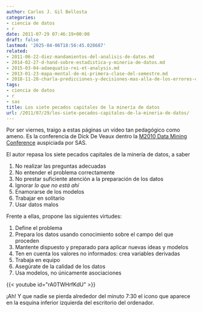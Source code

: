 ```yaml
---
author: Carlos J. Gil Bellosta
categories:
- ciencia de datos
- r
date: 2011-07-29 07:46:19+00:00
draft: false
lastmod: '2025-04-06T18:56:45.028687'
related:
- 2011-06-22-diez-mandamientos-del-analisis-de-datos.md
- 2014-02-27-d-hand-sobre-estadistica-y-mineria-de-datos.md
- 2015-03-04-adaequatio-rei-et-analysis.md
- 2013-01-23-mapa-mental-de-mi-primera-clase-del-semestre.md
- 2018-11-28-charla-predicciones-y-decisiones-mas-alla-de-los-errores-cuadraticos.md
tags:
- ciencia de datos
- r
- sas
title: Los siete pecados capitales de la minería de datos
url: /2011/07/29/los-siete-pecados-capitales-de-la-mineria-de-datos/
---
```


Por ser viernes, traigo a estas páginas un vídeo tan pedagógico como ameno. Es la conferencia de Dick De Veaux dentro la [M2010 Data Mining Conference](http://www.sas.com/events/dmconf/m2010/) auspiciada por SAS.

El autor repasa los siete pecados capitales de la minería de datos, a saber



1. No realizar las preguntas adecuadas
2. No entender el problema correctamente
3. No prestar suficiente atención a la preparación de los datos
4. Ignorar _lo que no está ahí_
5. Enamorarse de los modelos
6. Trabajar en solitario
7. Usar datos malos

Frente a ellas, propone las siguientes virtudes:

1. Define el problema
2. Prepara los datos usando conocimiento sobre el campo del que proceden
3. Mantente dispuesto y preparado para aplicar nuevas ideas y modelos
4. Ten en cuenta los valores no informados: crea variables derivadas
5. Trabaja en equipo
6. Asegúrate de la calidad de los datos
7. Usa modelos, no únicamente asociaciones


{{< youtube id="rA0TWHrfKdU" >}}


¡Ah! Y que nadie se pierda alrededor del minuto 7:30 el icono que aparece en la esquina inferior izquierda del escritorio del ordenador.